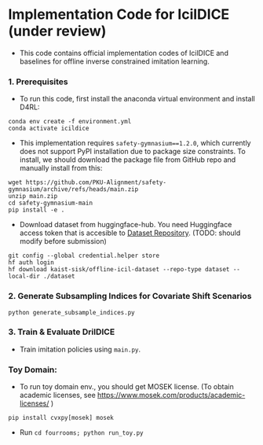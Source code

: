 # Implementation Code for IcilDICE (under review)

- This code contains official implementation codes of IcilDICE and baselines for offline inverse constrained imitation learning.

### 1. Prerequisites

- To run this code, first install the anaconda virtual environment and install D4RL:

```
conda env create -f environment.yml
conda activate icildice
```

- This implementation requires `safety-gymnasium==1.2.0`, which currently does not support PyPI installation due to package size constraints. 
To install, we should download the package file from GitHub repo and manually install from this:
```
wget https://github.com/PKU-Alignment/safety-gymnasium/archive/refs/heads/main.zip
unzip main.zip
cd safety-gymnasium-main
pip install -e .
```

- Download dataset from huggingface-hub. You need Huggingface access token that is accesible to [Dataset Repository](https://huggingface.co/datasets/kaist-sisk/offline-icil-dataset).
(TODO: should modify before submission)
```
git config --global credential.helper store
hf auth login
hf download kaist-sisk/offline-icil-dataset --repo-type dataset --local-dir ./dataset
```

### 2. Generate Subsampling Indices for Covariate Shift Scenarios
```
python generate_subsample_indices.py
```

### 3. Train & Evaluate DrilDICE
- Train imitation policies using `main.py`.

### Toy Domain:
- To run toy domain env., you should get MOSEK license. (To obtain academic licenses, see https://www.mosek.com/products/academic-licenses/ )
```
pip install cvxpy[mosek] mosek
```
- Run `cd fourrooms; python run_toy.py`
